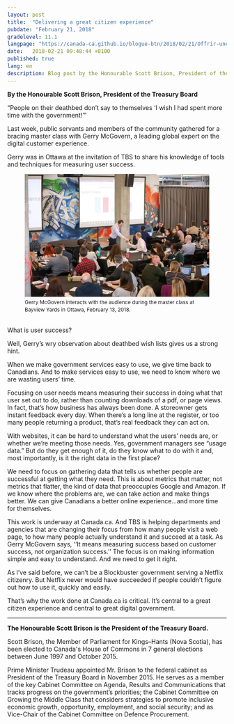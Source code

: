 ```yaml
---
layout: post
title:  "Delivering a great citizen experience"
pubdate: "February 21, 2018"
gradelevel: 11.1
langpage: "https://canada-ca.github.io/blogue-btn/2018/02/21/Offrir-une-excellente-expérience-citoyen.html"
date:   2018-02-21 09:48:44 +0100
published: true
lang: en
description: Blog post by the Honourable Scott Brison, President of the Treasury Board.
---
```


<b>By the Honourable Scott Brison, President of the Treasury Board</b>

“People on their deathbed don’t say to themselves ‘I wish I had spent more time with the government!’”

Last week, public servants and members of the community gathered for a bracing master class with Gerry McGovern, a leading global expert on the digital customer experience.

Gerry was in Ottawa at the invitation of TBS to share his knowledge of tools and techniques for measuring user success.

<figure>
<img class="img-responsive" alt="Photograph of Gerry McGovern interacting with the audience at the master class, Bayview Yards, February 13, 2018" src="/images/gerry-week/Gerry and mic 2018_02_18-4075.jpg">
<figcaption><small>Gerry McGovern interacts with the audience during the master class at Bayview Yards in Ottawa, February 13, 2018.</small></figcaption>
</figure><br>
What is user success?

Well, Gerry’s wry observation about deathbed wish lists gives us a strong hint.

When we make government services easy to use, we give time back to Canadians. And to make services easy to use, we need to know where we are wasting users’ time.  

Focusing on user needs means measuring their success in doing what that user set out to do, rather than counting downloads of a pdf, or page views. In fact, that’s how business has always been done. A storeowner gets instant feedback every day. When there’s a long line at the register, or too many people returning a product, that’s real feedback they can act on.

With websites, it can be hard to understand what the users’ needs are, or whether we’re meeting those needs. Yes, government managers see “usage data.” But do they get enough of it, do they know what to do with it and, most importantly, is it the right data in the first place?

We need to focus on gathering data that tells us whether people are successful at getting what they need. This is about metrics that matter, not metrics that flatter, the kind of data that preoccupies Google and Amazon. If we know where the problems are, we can take action and make things better.  We can give Canadians a better online experience…and more time for themselves.

This work is underway at Canada.ca. And TBS is helping departments and agencies that are changing their focus from how many people visit a web page, to how many people actually understand it and succeed at a task. As Gerry McGovern says, ‘‘It means measuring success based on customer success, not organization success.’’ The focus is on making information simple and easy to understand.  And we need to get it right.   

As l’ve said before, we can’t be a Blockbuster government serving a Netflix citizenry. But Netflix never would have succeeded if people couldn’t figure out how to use it, quickly and easily.  

That’s why the work done at Canada.ca is critical. It’s central to a great citizen experience and central to great digital government.

<hr>

<b>The Honourable Scott Brison is the President of the Treasury Board.</b>

Scott Brison, the Member of Parliament for Kings–Hants (Nova Scotia), has been elected to Canada's House of Commons in 7 general elections between June 1997 and October 2015.

Prime Minister Trudeau appointed Mr. Brison to the federal cabinet as President of the Treasury Board in November 2015. He serves as a member of the key Cabinet Committee on Agenda, Results and Communications that tracks progress on the government’s priorities; the Cabinet Committee on Growing the Middle Class that considers strategies to promote inclusive economic growth, opportunity, employment, and social security; and as Vice-Chair of the Cabinet Committee on Defence Procurement.
